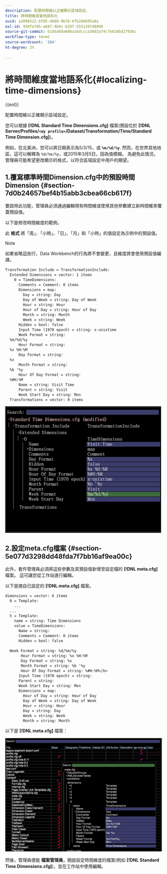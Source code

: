 ```yaml
---
description: 配置時間維以正確顯示區域設定。
title: 將時間維度當地語系化
uuid: a2098522-bf05-4680-9b78-6fb284695a0a
exl-id: 950fe70b-a687-4b9c-b29f-555139740809
source-git-commit: b1dda69a606a16dccca30d2a74c7e63dbd27936c
workflow-type: tm+mt
source-wordcount: '264'
ht-degree: 2%

---
```


# 將時間維度當地語系化{#localizing-time-dimensions}

{{eol}}

配置時間維以正確顯示區域設定。

您可以根據 **[!DNL Standard Time Dimensions.cfg]** 檔案(預設位於 **[!DNL Server/Profiles/`<my profile>`/Dataset/Transformation/Time/Standard Time Dimension.cfg]**)。

例如，在北美洲，您可以將日期表示為5/3/15，或 **`%m/%d/%y`**. 然而，在世界其他地區，這可以解釋為 `%d/%m/%y`，或2015年3月5日，因為值模糊。 為避免此情況，管理員可能希望更改顯示的格式，以符合區域設定中用戶的期望。

## 1.覆寫標準時間Dimension.cfg中的預設時間Dimension {#section-7d0b24657bef4b15abb3cbea66cb617f}

要啟用此功能，管理員必須通過編輯現有時間維或使用其他參數建立新時間維來覆蓋預設值。

以下是修改時間維度的範例。

此 **格式** 將「周」、「小時」、「日」、「月」和「小時」的值設定為示例中的預設值。

>[!NOTE]
>
>如果省略這些行，Data Workbench的行為將不會變更，且維度將會使用預設值編譯。

```
Transformation Include = TransformationInclude:  
  Extended Dimensions = vector: 1 items 
    0 = TimeDimensions:  
      Comments = Comment: 0 items 
      Dimensions = map:  
        Day = string: Day 
        Day of Week = string: Day of Week 
        Hour = string: Hour 
        Hour of Day = string: Hour of Day 
        Month = string: Month 
        Week = string: Week 
      Hidden = bool: false 
      Input Time (1970 epoch) = string: x-unixtime 
      Week Format = string:  
  %m/%d/%y
      Hour Format = string:  
  %x %H:%M 
      Day Format = string:  
  %x
      Month Format = string:  
  %b '%y
      Hour Of Day Format = string:  
  %#H:%M
      Name = string: Visit Time 
      Parent = string: Visit 
      Week Start Day = string: Mon 
  Transformations = vector: 0 items
```

![](assets/6_4_time_format.png)

## 2.設定meta.cfg檔案 {#section-5e077d3298dd48fda7f7bb16af9ea00c}

此外，套件管理員必須將這些參數及其預設值新增至設定檔的 **[!DNL meta.cfg]** 檔案。 這可讓您從工作站進行編輯。

以下是摘自已設定的 **[!DNL meta.cfg]** 檔案。

```
dimensions = vector: 6 items 
  0 = Template: 
    ...
  ...
  5 = Template: 
    name = string: Time Dimensions 
    value = TimeDimensions: 
      Name = string:  
      Comments = Comment: 0 items 
      Hidden = bool: false 
       
  Week Format = string: %d/%m/%y 
       Hour Format = string: %x %H:%M 
       Day Format = string: %x 
       Month Format = string: %b '%y 
       Hour Of Day Format = string: %#H:%M</b> 
      Input Time (1970 epoch) = string:  
      Parent = string:  
      Week Start Day = string: Mon 
      Dimensions = map: 
        Hour of Day = string: Hour of Day 
        Day of Week = string: Day of Week 
        Hour = string: Hour 
        Day = string: Day 
        Week = string: Week 
        Month = string: Month
```

以下是 **[!DNL meta.cfg]** 檔案：

![](assets/dwb_time_format.png)

然後，管理員便能 **檔案管理員**，開啟設定時間維度的檔案(例如 **[!DNL Standard Time Dimensions.cfg]**)，並在工作站中使用編輯。
